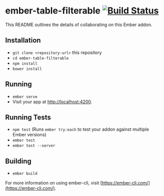 # ember-table-filterable [![Build Status](https://travis-ci.org/clairton/ember-table-filterable.svg?branch=master)](https://travis-ci.org/clairton/ember-table-filterable)

This README outlines the details of collaborating on this Ember addon.

## Installation

* `git clone <repository-url>` this repository
* `cd ember-table-filterable`
* `npm install`
* `bower install`

## Running

* `ember serve`
* Visit your app at [http://localhost:4200](http://localhost:4200).

## Running Tests

* `npm test` (Runs `ember try:each` to test your addon against multiple Ember versions)
* `ember test`
* `ember test --server`

## Building

* `ember build`

For more information on using ember-cli, visit [https://ember-cli.com/](https://ember-cli.com/).
